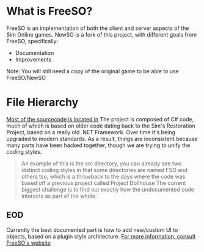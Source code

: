 # What is FreeSO?
FreeSO is an implementation of both the client and server aspects of the Sim Online games.
NewSO is a fork of this project, with different goals from FreeSO, specifically:

* Documentation
* Improvements

Note: You will still need a copy of the original game to be able to use FreeSO/NewSO

# File Hierarchy
[Most of the sourcecode is located in](../src)
The project is composed of C# code, much of which is based on older code dating back to the Sim's Restoration Project, based on a really old .NET Framework. Over time it's being upgraded to modern standards.
As a result, things are inconsistent because many parts have been hacked together, though we are trying to unify the coding styles.
> An example of this is the src directory, you can already see two distinct coding styles in that some directories are named FSO and others tso, which is a throwback to the days where the code was based off a previous project called Project Dollhouse
The current biggest challenge is to find out exactly how the undocumented code interacts as part of the whole.

## EOD
Currently the best documented part is how to add new/custom UI to objects, based on a plugin style architecture. [For more information, consult FreeSO's website](http://freeso.org/custom-eod-guide/)

